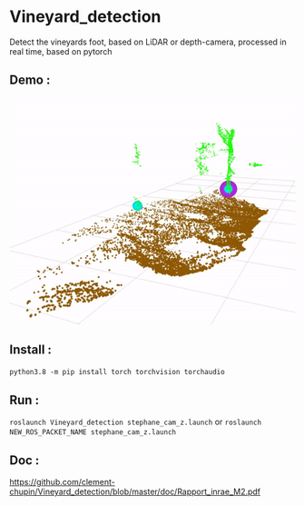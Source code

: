 # Vineyard_detection
Detect the vineyards foot, based on LiDAR or depth-camera, processed in real time, based on pytorch

## Demo :

![](https://github.com/clement-chupin/Vineyard_detection/blob/master/images/demo_2.gif)


## Install :

`python3.8 -m pip install torch torchvision torchaudio`


## Run :

`roslaunch Vineyard_detection stephane_cam_z.launch`
or
`roslaunch NEW_ROS_PACKET_NAME stephane_cam_z.launch`

## Doc :

https://github.com/clement-chupin/Vineyard_detection/blob/master/doc/Rapport_inrae_M2.pdf
